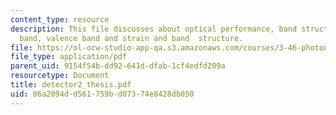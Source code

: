```yaml
---
content_type: resource
description: This file discusses about optical performance, band structure, conduction
  band, valence band and strain and band  structure.
file: https://ol-ocw-studio-app-qa.s3.amazonaws.com/courses/3-46-photonic-materials-and-devices-spring-2006/06a2094dd561759bd07374e8428db050_detector2_thesis.pdf
file_type: application/pdf
parent_uid: 9154f54b-dd92-641d-dfab-1cf4edfd209a
resourcetype: Document
title: detector2_thesis.pdf
uid: 06a2094d-d561-759b-d073-74e8428db050
---
```

